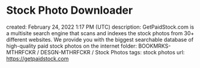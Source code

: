 # Stock Photo Downloader

created: February 24, 2022 1:17 PM (UTC)
description: GetPaidStock.com is a multisite search engine that scans and indexes the stock photos from 30+ different websites. We provide you with the biggest searchable database of high-quality paid stock photos on the internet
folder: BOOKMRKS-MTHRFCKR / DESGN-MTHRFCKR / Stock Photos
tags: stock photos
url: https://getpaidstock.com